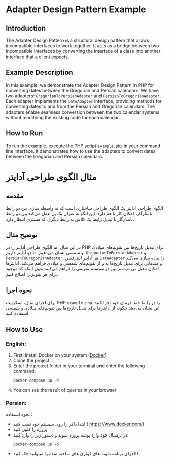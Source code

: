 # Adapter Design Pattern Example

## Introduction
The Adapter Design Pattern is a structural design pattern that allows incompatible interfaces to work together. It acts as a bridge between two incompatible interfaces by converting the interface of a class into another interface that a client expects.

## Example Description
In this example, we demonstrate the Adapter Design Pattern in PHP for converting dates between the Gregorian and Persian calendars. We have two adapters: `GregorianToPersianAdapter` and `PersianToGregorianAdapter`. Each adapter implements the `DateAdapter` interface, providing methods for converting dates to and from the Persian and Gregorian calendars. The adapters enable seamless conversion between the two calendar systems without modifying the existing code for each calendar.

## How to Run
To run the example, execute the PHP script `example.php` in your command line interface. It demonstrates how to use the adapters to convert dates between the Gregorian and Persian calendars.

# مثال الگوی طراحی آداپتر

## مقدمه
الگوی طراحی آداپتر یک الگوی طراحی ساختاری است که به واسطه سازی بین دو رابط ناسازگار، امکان کار با هم دارد. این الگو به عنوان یک پل عمل می‌کند بین دو رابط ناسازگار با تبدیل رابط یک کلاس به رابط دیگری که مشتری انتظار دارد.

## توضیح مثال
در این مثال، ما الگوی طراحی آداپتر را در PHP برای تبدیل تاریخ‌ها بین تقویم‌های میلادی و شمسی نشان می‌دهیم. ما دو آداپتر داریم: `GregorianToPersianAdapter` و `PersianToGregorianAdapter`. هر آداپتر اینترفیس `DateAdapter` را پیاده سازی می‌کند و متدهایی برای تبدیل تاریخ‌ها به و از تقویم‌های شمسی و میلادی فراهم می‌کند. آداپترها امکان تبدیل بی دردسر بین دو سیستم تقویمی را فراهم می‌کنند بدون اینکه کد موجود برای هر تقویم را اصلاح کنیم.

## نحوه اجرا
برای اجرای مثال، اسکریپت PHP `example.php` را در رابط خط فرمان خود اجرا کنید. این نشان می‌دهد چگونه از آداپترها برای تبدیل تاریخ‌ها بین تقویم‌های میلادی و شمسی استفاده کنید.



## How to Use

### English:

1. First, install Docker on your system ([Docker](https://www.docker.com/))
2. Clone the project
3. Enter the project folder in your terminal and enter the following command:
    ```
    Docker-compose up -d
    ```
4. You can see the result of queries in your browser

### Persian:

نحوه استفاده :
-	ابتدا داکر را روی سیستم خود نصب کنید ( https://www.docker.com/)
-	پروژه را کلون کنید
-	در ترمینال خود وارد پوشه پروژه شوید و دستور زیر را وارد کنید:
     ```
     Docker-compose up -d
     ```
-	با اجرای برنامه نمونه های کوئری های ساخته شده را میتوانید چک کنید
